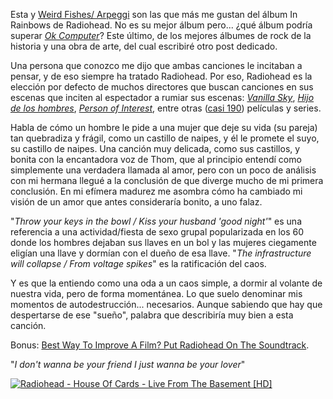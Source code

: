 Esta y [Weird Fishes/ Arpeggi](https://www.youtube.com/watch?v=Q888PBtrWc0) son las que más me gustan del álbum In Rainbows de Radiohead. No es su mejor álbum pero... ¿qué álbum podría superar [*Ok Computer*](https://www.youtube.com/watch?v=jNY_wLukVW0&list=PLxzSZG7g8c8x6GYz_FcNr-3zPQ7npP6WF)? Este último, de los mejores álbumes de rock de la historia y una obra de arte, del cual escribiré otro post dedicado.

Una persona que conozco me dijo que ambas canciones le incitaban a pensar, y de eso siempre ha tratado Radiohead. Por eso, Radiohead es la elección por defecto de muchos directores que buscan canciones en sus escenas que inciten al espectador a rumiar sus escenas: [*Vanilla Sky*](https://www.imdb.com/title/tt0259711/), [*Hijo de los hombres*](https://www.imdb.com/title/tt0206634/), [*Person of Interest*](https://www.imdb.com/title/tt1839578/), entre otras ([casi 190](https://www.imdb.com/name/nm1955602/)) películas y series.

Habla de cómo un hombre le pide a una mujer que deje su vida (su pareja) tan quebradiza y frágil, como un castillo de naipes, y él le promete el suyo, su castillo de naipes. Una canción muy delicada, como sus castillos, y bonita con la encantadora voz de Thom, que al principio entendí como simplemente una verdadera llamada al amor, pero con un poco de análisis con mi hermana llegué a la conclusión de que diverge mucho de mi primera conclusión. En mi efímera madurez me asombra cómo ha cambiado mi visión de un amor que antes consideraría bonito, a uno falaz.

"*Throw your keys in the bowl / Kiss your husband 'good night'*" es una referencia a una actividad/fiesta de sexo grupal popularizada en los 60 donde los hombres dejaban sus llaves en un bol y las mujeres ciegamente eligían una llave y dormían con el dueño de esa llave. "*The infrastructure will collapse / From voltage spikes*" es la ratificación del caos.

Y es que la entiendo como una oda a un caos simple, a dormir al volante de nuestra vida, pero de forma momentánea. Lo que suelo denominar mis momentos de autodestrucción... necesarios. Aunque sabiendo que hay que despertarse de ese "sueño", palabra que describiría muy bien a esta canción.

Bonus: [Best Way To Improve A Film? Put Radiohead On The Soundtrack](https://www.nme.com/blogs/the-movies-blog/best-way-to-improve-a-film-put-radiohead-on-the-soundtrack-40357).


"*I don't wanna be your friend
I just wanna be your lover*"

<a href="https://www.youtube.com/watch?v=Xj8ckSAAOK0"><img src="https://img.youtube.com/vi/Xj8ckSAAOK0/0.jpg" alt="Radiohead - House Of Cards - Live From The Basement [HD]
"></a>
